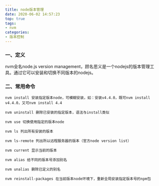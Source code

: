 ```yaml
---
title: node版本管理
date: 2020-06-02 14:57:23
top: true
tags:
- nvm
categories:
- 版本控制
---
```

### 一、定义
nvm全名node.js version management，顾名思义是一个nodejs的版本管理工具。通过它可以安装和切换不同版本的nodejs。
<!--more-->
### 二、常用命令

```
nvm install 安装指定版本node，可模糊安装，如：安装v4.4.0，既可nvm install v4.4.0，又可nvm install 4.4

nvm uninstall 删除已安装的指定版本，语法与install类似

nvm use 切换使用指定的版本node

nvm ls 列出所有安装的版本

nvm ls-remote 列出所以远程服务器的版本（官方node version list）

nvm current 显示当前的版本

nvm alias 给不同的版本号添加别名

nvm unalias 删除已定义的别名

nvm reinstall-packages 在当前版本node环境下，重新全局安装指定版本号的npm包
```


